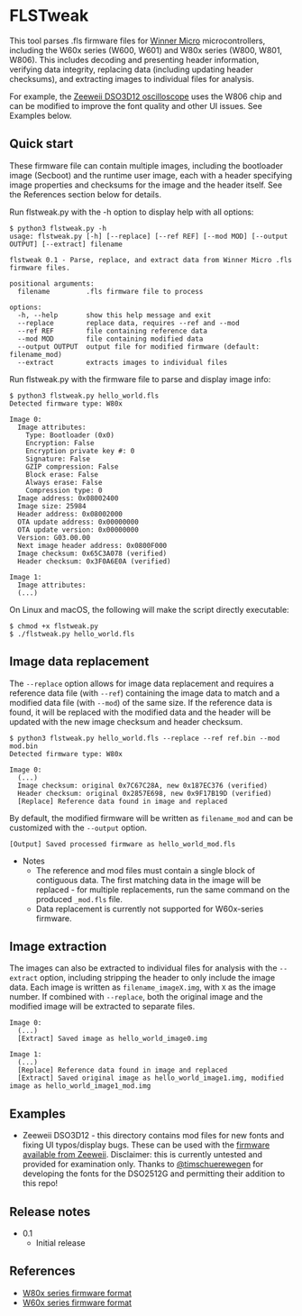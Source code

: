 # FLSTweak
This tool parses .fls firmware files for [Winner Micro](http://www.winnermicro.com/en/) microcontrollers, including the W60x series (W600, W601) and W80x series (W800, W801, W806). This includes decoding and presenting header information, verifying data integrity, replacing data (including updating header checksums), and extracting images to individual files for analysis.

For example, the [Zeeweii DSO3D12 oscilloscope](http://www.zeeweii.com/productinfo/dso3d12.html) uses the W806 chip and can be modified to improve the font quality and other UI issues. See Examples below.

## Quick start
These firmware file can contain multiple images, including the bootloader image (Secboot) and the runtime user image, each with a header specifying image properties and checksums for the image and the header itself. See the References section below for details.

Run flstweak.py with the -h option to display help with all options:
```
$ python3 flstweak.py -h
usage: flstweak.py [-h] [--replace] [--ref REF] [--mod MOD] [--output OUTPUT] [--extract] filename

flstweak 0.1 - Parse, replace, and extract data from Winner Micro .fls firmware files.

positional arguments:
  filename         .fls firmware file to process

options:
  -h, --help       show this help message and exit
  --replace        replace data, requires --ref and --mod
  --ref REF        file containing reference data
  --mod MOD        file containing modified data
  --output OUTPUT  output file for modified firmware (default: filename_mod)
  --extract        extracts images to individual files

```
Run flstweak.py with the firmware file to parse and display image info:
```
$ python3 flstweak.py hello_world.fls
Detected firmware type: W80x

Image 0:
  Image attributes:
    Type: Bootloader (0x0)
    Encryption: False
    Encryption private key #: 0
    Signature: False
    GZIP compression: False
    Block erase: False
    Always erase: False
    Compression type: 0
  Image address: 0x08002400
  Image size: 25984
  Header address: 0x08002000
  OTA update address: 0x00000000
  OTA update version: 0x00000000
  Version: G03.00.00
  Next image header address: 0x0800F000
  Image checksum: 0x65C3A078 (verified)
  Header checksum: 0x3F0A6E0A (verified)

Image 1:
  Image attributes:
  (...)
```
On Linux and macOS, the following will make the script directly executable:
```
$ chmod +x flstweak.py
$ ./flstweak.py hello_world.fls
```

## Image data replacement
The `--replace` option allows for image data replacement and requires a reference data file (with `--ref`) containing the image data to match and a modified data file (with `--mod`) of the same size. If the reference data is found, it will be replaced with the modified data and the header will be updated with the new image checksum and header checksum.
```
$ python3 flstweak.py hello_world.fls --replace --ref ref.bin --mod mod.bin
Detected firmware type: W80x

Image 0:
  (...)
  Image checksum: original 0x7C67C28A, new 0x187EC376 (verified)
  Header checksum: original 0x2857E698, new 0x9F17B19D (verified)
  [Replace] Reference data found in image and replaced
```

By default, the modified firmware will be written as `filename_mod` and can be customized with the `--output` option.
```
[Output] Saved processed firmware as hello_world_mod.fls
```

* Notes
  - The reference and mod files must contain a single block of contiguous data. The first matching data in the image will be replaced - for multiple replacements, run the same command on the produced `_mod.fls` file.
  - Data replacement is currently not supported for W60x-series firmware.

## Image extraction
The images can also be extracted to individual files for analysis with the `--extract` option, including stripping the header to only include the image data. Each image is written as `filename_imageX.img`, with `X` as the image number. If combined with `--replace`, both the original image and the modified image will be extracted to separate files.
```
Image 0:
  (...)
  [Extract] Saved image as hello_world_image0.img

Image 1:
  (...)
  [Replace] Reference data found in image and replaced
  [Extract] Saved original image as hello_world_image1.img, modified image as hello_world_image1_mod.img
```

## Examples
* Zeeweii DSO3D12 - this directory contains mod files for new fonts and fixing UI typos/display bugs. These can be used with the [firmware available from Zeeweii](http://www.zeeweii.com/support.html). Disclaimer: this is currently untested and provided for examination only. Thanks to [@timschuerewegen](https://www.eevblog.com/forum/testgear/new-2ch-pocket-dsosg-sigpeak-dso2512g/msg5124096/#msg5124096) for developing the fonts for the DSO2512G and permitting their addition to this repo!

## Release notes
* 0.1
  - Initial release

## References
  * [W80x series firmware format](https://doc.winnermicro.net/w800/en/latest/component_guides/firmware_format.html)
  * [W60x series firmware format](http://www.winnermicro.com/en/upload/1/editor/1559640549130.pdf)